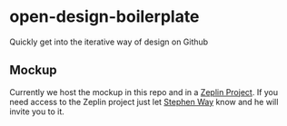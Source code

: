 # open-design-boilerplate
Quickly get into the iterative way of design on Github

## Mockup

Currently we host the mockup in this repo and in a [Zeplin Project](https://zpl.io/TJT9K5). If you need access to the Zeplin project just let [Stephen Way](https://github.com/stephenway) know and he will invite you to it.
